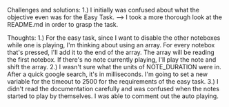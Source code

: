 Challenges and solutions:
1.) I initially was confused about what the objective even was for the Easy Task. 
  --> I took a more thorough look at the README.md in order to grasp the task. 

Thoughts:
1.) For the easy task, since I want to disable the other noteboxes while one is playing, I'm thinking about using an array. For every notebox that's pressed, I'll add it to the end of the array. The array will be reading the first notebox. If there's no note currently playing, I'll play the note and shift the array.
2.) I wasn't sure what the units of NOTE_DURATION were in. After a quick google search, it's in milliseconds. I'm going to set a new variable for the timeout to 2500 for the requirements of the easy task.
3.) I didn't read the documentation carefully and was confused when the notes started to play by themselves. I was able to comment out the auto playing.